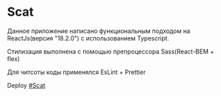 # Scat

Данное приложение написано функциональным подходом на ReactJs(версия "18.2.0") с использованием Typescript.

Стилизация выполнена с помощью препроцессора Sass(React-BEM + flex)

Для читсоты коды применялся EsLint + Prettier

Deploy [#Scat](https://fominnv.github.io/scat/)
